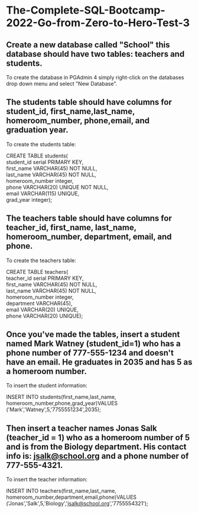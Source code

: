 # The-Complete-SQL-Bootcamp-2022-Go-from-Zero-to-Hero-Test-3

## Create a new database called "School" this database should have two tables: teachers and students.

To create the database in PGAdmin 4 simply right-click on the databases drop down menu and select "New Database".

## The students table should have columns for student_id, first_name,last_name, homeroom_number, phone,email, and graduation year.
To create the students table:<br>

CREATE TABLE students(<br>
student_id serial PRIMARY KEY,<br>
first_name VARCHAR(45) NOT NULL,<br>
last_name VARCHAR(45) NOT NULL, <br>
homeroom_number integer,<br>
phone VARCHAR(20) UNIQUE NOT NULL,<br>
email VARCHAR(115) UNIQUE,<br>
grad_year integer);

## The teachers table should have columns for teacher_id, first_name, last_name, homeroom_number, department, email, and phone.
To create the teachers table:<br>

CREATE TABLE teachers(<br>
teacher_id serial PRIMARY KEY,<br>
first_name VARCHAR(45) NOT NULL,<br>
last_name VARCHAR(45) NOT NULL, <br>
homeroom_number integer,<br>
department VARCHAR(45),<br>
email VARCHAR(20) UNIQUE,<br>
phone VARCHAR(20) UNIQUE);

## Once you've made the tables, insert a student named Mark Watney (student_id=1) who has a phone number of 777-555-1234 and doesn't have an email. He graduates in 2035 and has 5 as a homeroom number.
To insert the student information: <br>

INSERT INTO students(first_name,last_name, homeroom_number,phone,grad_year)VALUES ('Mark','Watney',5,'7755551234',2035);

## Then insert a teacher names Jonas Salk (teacher_id = 1) who as a homeroom number of 5 and is from the Biology department. His contact info is: jsalk@school.org and a phone number of 777-555-4321.
To insert the teacher information:<br>

INSERT INTO teachers(first_name,last_name, homeroom_number,department,email,phone)VALUES ('Jonas','Salk',5,'Biology','jsalk@school.org','7755554321');
